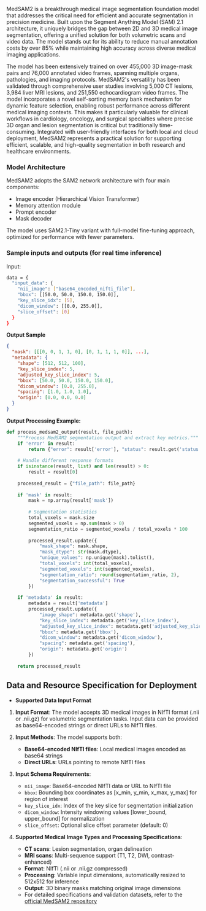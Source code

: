 <!-- DO NOT CHANGE MARKDOWN HEADERS. IF CHANGED, MODEL CARD MAY BE REJECTED BY A REVIEWER -->

<!-- `description.md` is required. -->

MedSAM2 is a breakthrough medical image segmentation foundation model that addresses the critical need for efficient and accurate segmentation in precision medicine. Built upon the Segment Anything Model (SAM) 2.1 architecture, it uniquely bridges the gap between 2D and 3D medical image segmentation, offering a unified solution for both volumetric scans and video data. The model stands out for its ability to reduce manual annotation costs by over 85% while maintaining high accuracy across diverse medical imaging applications.

The model has been extensively trained on over 455,000 3D image-mask pairs and 76,000 annotated video frames, spanning multiple organs, pathologies, and imaging protocols. MedSAM2's versatility has been validated through comprehensive user studies involving 5,000 CT lesions, 3,984 liver MRI lesions, and 251,550 echocardiogram video frames. The model incorporates a novel self-sorting memory bank mechanism for dynamic feature selection, enabling robust performance across different medical imaging contexts. This makes it particularly valuable for clinical workflows in cardiology, oncology, and surgical specialties where precise 3D organ and lesion segmentation is critical but traditionally time-consuming. Integrated with user-friendly interfaces for both local and cloud deployment, MedSAM2 represents a practical solution for supporting efficient, scalable, and high-quality segmentation in both research and healthcare environments.

### Model Architecture
MedSAM2 adopts the SAM2 network architecture with four main components:
- Image encoder (Hierarchical Vision Transformer)
- Memory attention module
- Prompt encoder
- Mask decoder

The model uses SAM2.1-Tiny variant with full-model fine-tuning approach, optimized for performance with fewer parameters.

### Sample inputs and outputs (for real time inference)
Input:
```bash
data = {
  "input_data": {
    "nii_image": ["base64_encoded_nifti_file"],
    "bbox": [[50.0, 50.0, 150.0, 150.0]],
    "key_slice_idx": [5],
    "dicom_window": [[0.0, 255.0]],
    "slice_offset": [0]
  }
}
```

**Output Sample**
```json
{
  "mask": [[[0, 0, 1, 1, 0], [0, 1, 1, 1, 0]], ...],
  "metadata": {
    "shape": [512, 512, 100],
    "key_slice_index": 5,
    "adjusted_key_slice_index": 5,
    "bbox": [50.0, 50.0, 150.0, 150.0],
    "dicom_window": [0.0, 255.0],
    "spacing": [1.0, 1.0, 1.0],
    "origin": [0.0, 0.0, 0.0]
  }
}
```

**Output Processing Example:**
```python
def process_medsam2_output(result, file_path):
    """Process MedSAM2 segmentation output and extract key metrics."""
    if 'error' in result:
        return {"error": result['error'], "status": result.get('status')}
    
    # Handle different response formats
    if isinstance(result, list) and len(result) > 0:
        result = result[0]
    
    processed_result = {"file_path": file_path}
    
    if 'mask' in result:
        mask = np.array(result['mask'])
        
        # Segmentation statistics
        total_voxels = mask.size
        segmented_voxels = np.sum(mask > 0)
        segmentation_ratio = segmented_voxels / total_voxels * 100
        
        processed_result.update({
            "mask_shape": mask.shape,
            "mask_dtype": str(mask.dtype),
            "unique_values": np.unique(mask).tolist(),
            "total_voxels": int(total_voxels),
            "segmented_voxels": int(segmented_voxels),
            "segmentation_ratio": round(segmentation_ratio, 2),
            "segmentation_successful": True
        })
    
    if 'metadata' in result:
        metadata = result['metadata']
        processed_result.update({
            "image_shape": metadata.get('shape'),
            "key_slice_index": metadata.get('key_slice_index'),
            "adjusted_key_slice_index": metadata.get('adjusted_key_slice_index'),
            "bbox": metadata.get('bbox'),
            "dicom_window": metadata.get('dicom_window'),
            "spacing": metadata.get('spacing'),
            "origin": metadata.get('origin')
        })
    
    return processed_result
```

## Data and Resource Specification for Deployment
* **Supported Data Input Format** 

1. **Input Format**: The model accepts 3D medical images in NIfTI format (.nii or .nii.gz) for volumetric segmentation tasks. Input data can be provided as base64-encoded strings or direct URLs to NIfTI files.

2. **Input Methods**: The model supports both:
   - **Base64-encoded NIfTI files**: Local medical images encoded as base64 strings
   - **Direct URLs**: URLs pointing to remote NIfTI files

3. **Input Schema Requirements**:
   - `nii_image`: Base64-encoded NIfTI data or URL to NIfTI file
   - `bbox`: Bounding box coordinates as [x_min, y_min, x_max, y_max] for region of interest
   - `key_slice_idx`: Index of the key slice for segmentation initialization
   - `dicom_window`: Intensity windowing values [lower_bound, upper_bound] for normalization
   - `slice_offset`: Optional slice offset parameter (default: 0)

4. **Supported Medical Image Types and Processing Specifications**:
   - **CT scans**: Lesion segmentation, organ delineation
   - **MRI scans**: Multi-sequence support (T1, T2, DWI, contrast-enhanced)
   - **Format**: NIfTI (.nii or .nii.gz compressed)
   - **Processing**: Variable input dimensions, automatically resized to 512x512 for inference
   - **Output**: 3D binary masks matching original image dimensions
   - For detailed specifications and validation datasets, refer to the [official MedSAM2 repository](https://github.com/bowang-lab/MedSAM2/tree/main)
